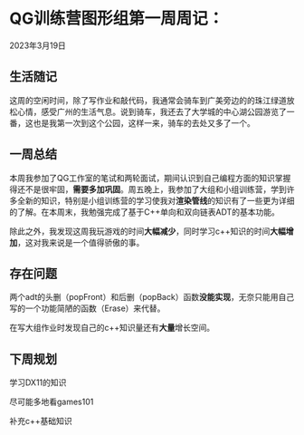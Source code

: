 # QG训练营图形组第一周周记：
2023年3月19日

## 生活随记

这周的空闲时间，除了写作业和敲代码，我通常会骑车到广美旁边的的珠江绿道放松心情，感受广州的生活气息。说到骑车，我还去了大学城的中心湖公园游览了一番，这也是我第一次到这个公园，这样一来，骑车的去处又多了一个。

## 一周总结

本周我参加了QG工作室的笔试和两轮面试，期间认识到自己编程方面的知识掌握得还不是很牢固，**需要多加巩固**。周五晚上，我参加了大组和小组训练营，学到许多全新的知识，特别是小组训练营的学习使我对**渲染管线**的知识有了一些更为详细的了解。在本周末，我勉强完成了基于C++单向和双向链表ADT的基本功能。

除此之外，我发现这周我玩游戏的时间**大幅减少**，同时学习c++知识的时间**大幅增加**，这对我来说是一个值得骄傲的事。

## 存在问题

两个adt的头删（popFront）和后删（popBack）函数**没能实现**，无奈只能用自己写的一个功能简陋的函数（Erase）来代替。

在写大组作业时发现自己的c++知识量还有**大量**增长空间。

## 下周规划

学习DX11的知识

尽可能多地看games101

补充c++基础知识
